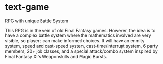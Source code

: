 # text-game
RPG with unique Battle System

This RPG is in the vein of old Final Fantasy games.
However, the idea is to have a complex battle system where the mathematics involved are very visible, so players can make informed choices.
It will have an enmity system, speed and cast-speed system, cast-time/interrupt system, 6 party members, 20+ job classes, and a special attack/combo system inspired by Final Fantasy XI's Weaponskills and Magic Bursts.

